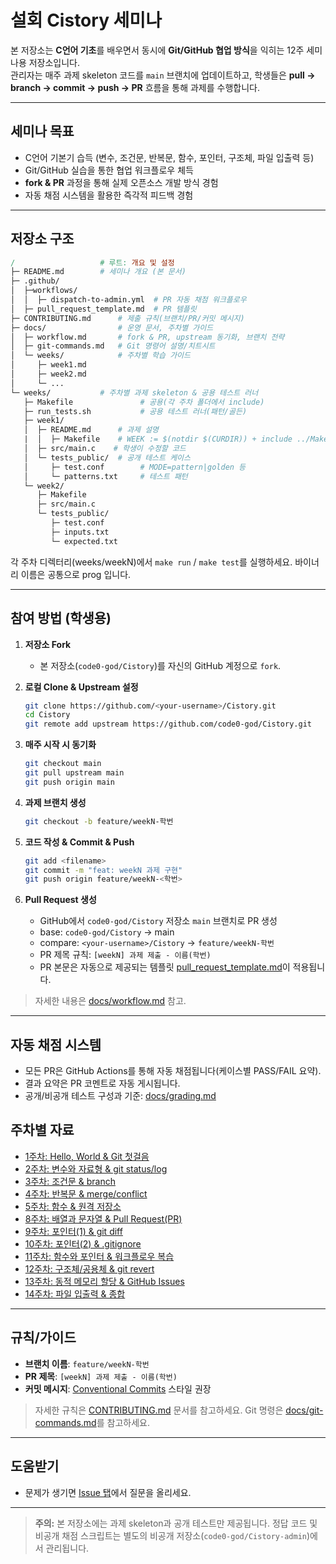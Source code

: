 # **설회 Cistory 세미나**

본 저장소는 **C언어 기초**를 배우면서 동시에 **Git/GitHub 협업 방식**을 익히는 12주 세미나용 저장소입니다.  
관리자는 매주 과제 skeleton 코드를 `main` 브랜치에 업데이트하고, 학생들은 **pull &rarr; branch &rarr; commit &rarr; push &rarr; PR** 흐름을 통해 과제를 수행합니다.

---

## **세미나 목표**
- C언어 기본기 습득 (변수, 조건문, 반복문, 함수, 포인터, 구조체, 파일 입출력 등)
- Git/GitHub 실습을 통한 협업 워크플로우 체득
- **fork & PR** 과정을 통해 실제 오픈소스 개발 방식 경험
- 자동 채점 시스템을 활용한 즉각적 피드백 경험

---

## **저장소 구조**

```makefile
/                   # 루트: 개요 및 설정
├─ README.md        # 세미나 개요 (본 문서)
├─ .github/
│  ├─workflows/
│  │  ├─ dispatch-to-admin.yml  # PR 자동 채점 워크플로우
│  ├─ pull_request_template.md  # PR 템플릿
├─ CONTRIBUTING.md      # 제출 규칙(브랜치/PR/커밋 메시지)
├─ docs/                # 운영 문서, 주차별 가이드
│  ├─ workflow.md       # fork & PR, upstream 동기화, 브랜치 전략
│  ├─ git-commands.md   # Git 명령어 설명/치트시트
│  └─ weeks/            # 주차별 학습 가이드
│     ├─ week1.md
│     ├─ week2.md
│     └─ ...
└─ weeks/           # 주차별 과제 skeleton & 공용 테스트 러너
   ├─ Makefile               # 공용(각 주차 폴더에서 include)
   ├─ run_tests.sh           # 공용 테스트 러너(패턴/골든)
   ├─ week1/
   │  ├─ README.md      # 과제 설명
   |  │  ├─ Makefile    # WEEK := $(notdir $(CURDIR)) + include ../Makefile
   │  ├─ src/main.c    # 학생이 수정할 코드
   │  └─ tests_public/  # 공개 테스트 케이스
   │     ├─ test.conf        # MODE=pattern|golden 등
   │     └─ patterns.txt     # 테스트 패턴
   └─ week2/
      ├─ Makefile
      ├─ src/main.c
      └─ tests_public/
         ├─ test.conf
         ├─ inputs.txt
         └─ expected.txt
```
각 주차 디렉터리(weeks/weekN)에서 `make run` / `make test`를 실행하세요. 바이너리 이름은 공통으로 prog 입니다.

---

## **참여 방법 (학생용)**

1. **저장소 Fork**
   - 본 저장소(`code0-god/Cistory`)를 자신의 GitHub 계정으로 `fork`.

2. **로컬 Clone & Upstream 설정**
   ```bash
   git clone https://github.com/<your-username>/Cistory.git
   cd Cistory
   git remote add upstream https://github.com/code0-god/Cistory.git
   ```

3. **매주 시작 시 동기화**
   ```bash
   git checkout main
   git pull upstream main
   git push origin main
   ```

4. **과제 브랜치 생성**
   ```bash
   git checkout -b feature/weekN-학번
   ```

5. **코드 작성 & Commit & Push**
   ```bash
   git add <filename>
   git commit -m "feat: weekN 과제 구현"
   git push origin feature/weekN-<학번>
   ```

6. **Pull Request 생성**
   - GitHub에서 `code0-god/Cistory` 저장소 `main` 브랜치로 PR 생성
   - base: `code0-god/Cistory` &rarr; main
   - compare: `<your-username>/Cistory` &rarr; `feature/weekN-학번`
   - PR 제목 규칙: `[weekN] 과제 제출 - 이름(학번)`
   - PR 본문은 자동으로 제공되는 템플릿 [pull_request_template.md](.github/pull_request_template.md)이 적용됩니다.   

> 자세한 내용은 [docs/workflow.md](docs/workflow.md) 참고.
---

## **자동 채점 시스템**
- 모든 PR은 GitHub Actions를 통해 자동 채점됩니다(케이스별 PASS/FAIL 요약).
- 결과 요약은 PR 코멘트로 자동 게시됩니다.
- 공개/비공개 테스트 구성과 기준: [docs/grading.md](docs/grading.md)

## **주차별 자료**
- [1주차: Hello, World & Git 첫걸음](docs/weeks/week1.md)
- [2주차: 변수와 자료형 & git status/log](docs/weeks/week2.md)
- [3주차: 조건문 & branch](docs/weeks/week3.md)
- [4주차: 반복문 & merge/conflict](docs/weeks/week4.md)
- [5주차: 함수 & 원격 저장소](docs/weeks/week5.md)
- [8주차: 배열과 문자열 & Pull Request(PR)](docs/weeks/week8.md)
- [9주차: 포인터(1) & git diff](docs/weeks/week9.md)
- [10주차: 포인터(2) & .gitignore](docs/weeks/week10.md)
- [11주차: 함수와 포인터 & 워크플로우 복습](docs/weeks/week11.md)
- [12주차: 구조체/공용체 & git revert](docs/weeks/week12.md)
- [13주차: 동적 메모리 할당 & GitHub Issues](docs/weeks/week13.md)
- [14주차: 파일 입출력 & 종합](docs/weeks/week14.md)

---

## **규칙/가이드**
- **브랜치 이름**: `feature/weekN-학번`
- **PR 제목**: `[weekN] 과제 제출 - 이름(학번)`
- **커밋 메시지**: [Conventional Commits](https://www.conventionalcommits.org/) 스타일 권장
> 자세한 규칙은 [CONTRIBUTING.md](CONTRIBUTING.md) 문서를 참고하세요.
> Git 명령은 [docs/git-commands.md](docs/git-commands.md)를 참고하세요.

---

## **도움받기**
- 문제가 생기면 [Issue 탭](https://github.com/code0-god/Cistory/issues)에서 질문을 올리세요.

---

> **주의:** 본 저장소에는 과제 skeleton과 공개 테스트만 제공됩니다.
> 정답 코드 및 비공개 채점 스크립트는 별도의 비공개 저장소(`code0-god/Cistory-admin`)에서 관리됩니다.


